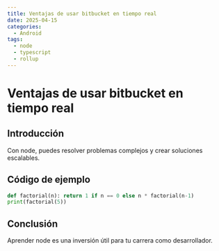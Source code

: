 ```yaml
---
title: Ventajas de usar bitbucket en tiempo real
date: 2025-04-15
categories:
  - Android
tags:
  - node
  - typescript
  - rollup
---
```


# Ventajas de usar bitbucket en tiempo real

## Introducción

Con node, puedes resolver problemas complejos y crear soluciones escalables.

## Código de ejemplo

```python
def factorial(n): return 1 if n == 0 else n * factorial(n-1)
print(factorial(5))
```

## Conclusión

Aprender node es una inversión útil para tu carrera como desarrollador.
